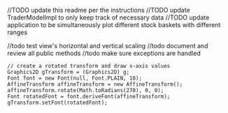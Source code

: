 //TODO update this readme per the instructions
//TODO update TraderModelImpl to only keep track of necessary data
//TODO update application to be simultaneously plot different stock baskets with different ranges

//todo test view's horizontal and vertical scaling
//todo document and review all public methods
//todo make sure exceptions are handled

    // create a rotated transform and draw x-axis values
    Graphics2D gTransform = (Graphics2D) g;
    Font font = new Font(null, Font.PLAIN, 10);
    AffineTransform affineTransform = new AffineTransform();
    affineTransform.rotate(Math.toRadians(270), 0, 0);
    Font rotatedFont = font.deriveFont(affineTransform);
    gTransform.setFont(rotatedFont);